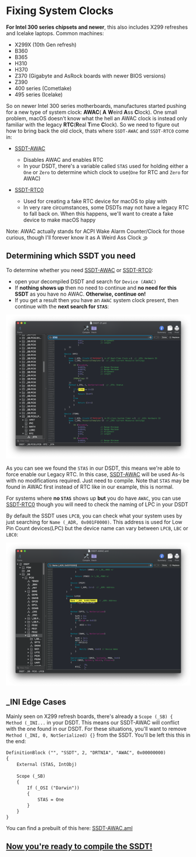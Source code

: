 # Fixing System Clocks

**For Intel 300 series chipsets and newer**, this also includes X299 refreshes and Icelake laptops. Common machines:

* X299X (10th Gen refresh)
* B360
* B365
* H310
* H370
* Z370 (Gigabyte and AsRock boards with newer BIOS versions)
* Z390
* 400 series (Cometlake)
* 495 series (Icelake)

So on newer Intel 300 series motherboards, manufactures started pushing for a new type of system clock: **AWAC**( **A** **W**eird **A**ss **C**lock). One small problem, macOS doesn't know what the hell an AWAC clock is instead only familiar with the legacy **RTC**(**R**eal **T**ime **C**lock). So we need to figure out how to bring back the old clock, thats where `SSDT-AWAC` and `SSDT-RTC0` come in:

* [SSDT-AWAC](https://github.com/acidanthera/OpenCorePkg/blob/master/Docs/AcpiSamples/SSDT-AWAC.dsl)
  * Disables AWAC and enables RTC
  * In your DSDT, there's a variable called `STAS` used for holding either a `One` or `Zero` to determine which clock to use(`One` for RTC and `Zero` for AWAC)

* [SSDT-RTC0](https://github.com/acidanthera/OpenCorePkg/blob/master/Docs/AcpiSamples/SSDT-RTC0.dsl)
  * Used for creating a fake RTC device for macOS to play with
  * In very rare circumstances, some DSDTs may not have a legacy RTC to fall back on. When this happens, we'll want to create a fake device to make macOS happy

Note: AWAC actually stands for ACPI Wake Alarm Counter/Clock for those curious, though I'll forever know it as A Weird Ass Clock ;p

## Determining which SSDT you need

To determine whether you need [SSDT-AWAC](https://github.com/acidanthera/OpenCorePkg/blob/master/Docs/AcpiSamples/SSDT-AWAC.dsl) or [SSDT-RTC0](https://github.com/acidanthera/OpenCorePkg/blob/master/Docs/AcpiSamples/SSDT-RTC0.dsl):

* open your decompiled DSDT and search for `Device (AWAC)`
* If **nothing shows up** then no need to continue and **no need for this SSDT** as you have no AWAC. **Otherwise, continue on!**
* If you get a result then you have an `AWAC` system clock present, then continue with the **next search for `STAS`**:

![](/images/Universal/awac-md/stas.png)

As you can see we found the `STAS` in our DSDT, this means we're able to force enable our Legacy RTC. In this case, [SSDT-AWAC](https://github.com/acidanthera/OpenCorePkg/blob/master/Docs/AcpiSamples/SSDT-AWAC.dsl) will be used As-Is with no modifications required. Just need to compile. Note that `STAS` may be found in AWAC first instead of RTC like in our example, this is normal.

For systems where **no `STAS`** shows up **but** you do have `AWAC`, you can use [SSDT-RTC0](https://github.com/acidanthera/OpenCorePkg/blob/master/Docs/AcpiSamples/SSDT-RTC0.dsl) though you will need to check the naming of LPC in your DSDT

By default the SSDT uses `LPCB`, you can check what your system uses by just searching for `Name (_ADR, 0x001F0000)`. This address is used for Low Pin Count devices(LPC) but the device name can vary between `LPCB`, `LBC` or `LBC0`:

![](/images/Universal/awac-md/lpc.png)

## _INI Edge Cases

Mainly seen on X299 refresh boards, there's already a `Scope (_SB) { Method (_INI...` in your DSDT. This means our SSDT-AWAC will conflict with the one found in our DSDT. For these situations, you'll want to remove `Method (_INI, 0, NotSerialized) {}` from the SSDT. You'll be left this this in the end:

```
DefinitionBlock ("", "SSDT", 2, "DRTNIA", "AWAC", 0x00000000)
{
    External (STAS, IntObj)

    Scope (_SB)
    {
        If (_OSI ("Darwin"))
        {
            STAS = One
        }
    }
}
```

You can find a prebuilt of this here: [SSDT-AWAC.aml](https://github.com/dortania/Getting-Started-With-ACPI/blob/master/extra-files/SSDT-AWAC.aml)

## [Now you're ready to compile the SSDT!](/Manual/compile.md)
